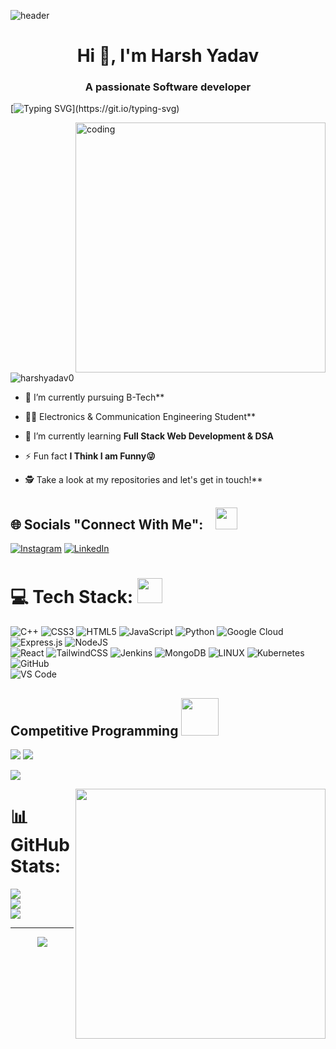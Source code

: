 ![header](https://user-images.githubusercontent.com/121122397/216614878-411f6178-defa-4330-ba48-16db1cc92830.png)

<h1 align="center">Hi 👋, I'm Harsh Yadav</h1>
<h3 align="center">A passionate Software developer</h3>

<p align="center">

[![Typing SVG](https://readme-typing-svg.demolab.com?font=Fira+Code&pause=700&width=1100&center=true&lines=Welcome+To+My+Github+Profile;FullStack+Web+Developer;Electronics+and+Communication+Engineer;Let's+Connect+To+Build+Future.)](https://git.io/typing-svg)

 </p>


<img align="right" alt="coding" width="400" src="https://camo.githubusercontent.com/cae12fddd9d6982901d82580bdf321d81fb299141098ca1c2d4891870827bf17/68747470733a2f2f6d69726f2e6d656469756d2e636f6d2f6d61782f313336302f302a37513379765349765f7430696f4a2d5a2e676966">

<p align="left"> <img src="https://komarev.com/ghpvc/?username=harshyadav0&label=Profile%20views&color=0e75b6&style=flat" alt="harshyadav0" /> </p>

- 🔭 I’m currently pursuing B-Tech**


- 👨‍🏭 Electronics & Communication Engineering Student**


- 🌱 I’m currently learning **Full Stack Web Development & DSA**


- ⚡ Fun fact **I Think I am Funny😜**


- 🕵 Take a look at my repositories and let's get in touch!**


## 🌐 Socials "Connect With Me": &nbsp;&nbsp; <img width = 35px src="https://emojipedia-us.s3.amazonaws.com/source/skype/289/handshake_1f91d.png"/>
[![Instagram](https://img.shields.io/badge/Instagram-%23E4405F.svg?logo=Instagram&logoColor=white)](https://instagram.com/harsh_yadav_20059) 
[![LinkedIn](https://img.shields.io/badge/LinkedIn-%230077B5.svg?logo=linkedin&logoColor=white)](https://linkedin.com/in/harsh-yadav-8889096) 



# 💻 Tech Stack: <img src = "https://media2.giphy.com/media/QssGEmpkyEOhBCb7e1/giphy.gif?cid=ecf05e47a0n3gi1bfqntqmob8g9aid1oyj2wr3ds3mg700bl&rid=giphy.gif" width="40">
![C++](https://img.shields.io/badge/c++-%2300599C.svg?style=for-the-badge&logo=c%2B%2B&logoColor=white) 
![CSS3](https://img.shields.io/badge/css3-%231572B6.svg?style=for-the-badge&logo=css3&logoColor=white) 
![HTML5](https://img.shields.io/badge/html5-%23E34F26.svg?style=for-the-badge&logo=html5&logoColor=white) 
![JavaScript](https://img.shields.io/badge/javascript-%23323330.svg?style=for-the-badge&logo=javascript&logoColor=%23F7DF1E) 
![Python](https://img.shields.io/badge/python-3670A0?style=for-the-badge&logo=python&logoColor=ffdd54) 
![Google Cloud](https://img.shields.io/badge/Google%20Cloud-%234285F4.svg?style=for-the-badge&logo=google-cloud&logoColor=white) 
![Express.js](https://img.shields.io/badge/express.js-%23404d59.svg?style=for-the-badge&logo=express&logoColor=%2361DAFB) 
![NodeJS](https://img.shields.io/badge/node.js-6DA55F?style=for-the-badge&logo=node.js&logoColor=white) <br/>
![React](https://img.shields.io/badge/react-%2320232a.svg?style=for-the-badge&logo=react&logoColor=%2361DAFB) 
![TailwindCSS](https://img.shields.io/badge/tailwindcss-%2338B2AC.svg?style=for-the-badge&logo=tailwind-css&logoColor=white)
![Jenkins](https://img.shields.io/badge/jenkins-%232C5263.svg?style=for-the-badge&logo=jenkins&logoColor=white) 
![MongoDB](https://img.shields.io/badge/MongoDB-%234ea94b.svg?style=for-the-badge&logo=mongodb&logoColor=white)
![LINUX](https://img.shields.io/badge/Linux-FCC624?style=for-the-badge&logo=linux&logoColor=black) 
![Kubernetes](https://img.shields.io/badge/kubernetes-%23326ce5.svg?style=for-the-badge&logo=kubernetes&logoColor=white)
![GitHub](https://img.shields.io/badge/-GitHub-181717?style=flat-square&logo=github&style=flat-square)&nbsp;<br/>
![VS Code](http://img.shields.io/badge/-VS%20Code-007ACC?style=flat-square&logo=visual-studio-code&logoColor=ffffff&style=flat-square)&nbsp;



##  Competitive Programming <img width = 60px src="https://emojipedia-us.s3.amazonaws.com/source/skype/289/man-technologist_1f468-200d-1f4bb.png"/>

<a href="https://www.hackerrank.com/harshyadavgwl201"><img src="https://img.shields.io/badge/-Hackerrank-2EC866?style=for-the-badge&logo=HackerRank&logoColor=white&style=flat-square"/></a>
<a href="https://leetcode.com/H_rsh001/"><img src="https://img.shields.io/badge/-LeetCode-FFA116?style=for-the-badge&logo=LeetCode&logoColor=white&style=flat-square"/></a>



<img src="./header_.png"></img>

<img  width=400 src="https://github.com/umershaikh123/umershaikh123/assets/42178214/e3773556-1d65-459a-bf7e-67394f753783"  align="right">

<p align="left">




# 📊 GitHub Stats:
![](https://github-readme-stats.vercel.app/api?username=HarshYadav0&theme=dark&hide_border=false&include_all_commits=false&count_private=false)<br/>
![](https://github-readme-streak-stats.herokuapp.com/?user=HarshYadav0&theme=dark&hide_border=false)<br/>
![](https://github-readme-stats.vercel.app/api/top-langs/?username=HarshYadav0&theme=dark&hide_border=false&include_all_commits=false&count_private=false&layout=compact)

---
<!--[![](https://visitcount.itsvg.in/api?id=HarshYadav0&icon=0&color=0)](https://visitcount.itsvg.in)-->

<!-- Proudly created with GPRM ( https://gprm.itsvg.in ) -->
<p align="center"><img src="https://capsule-render.vercel.app/api?type=waving&color=auto&height=100&descAlign=100"/></p>
